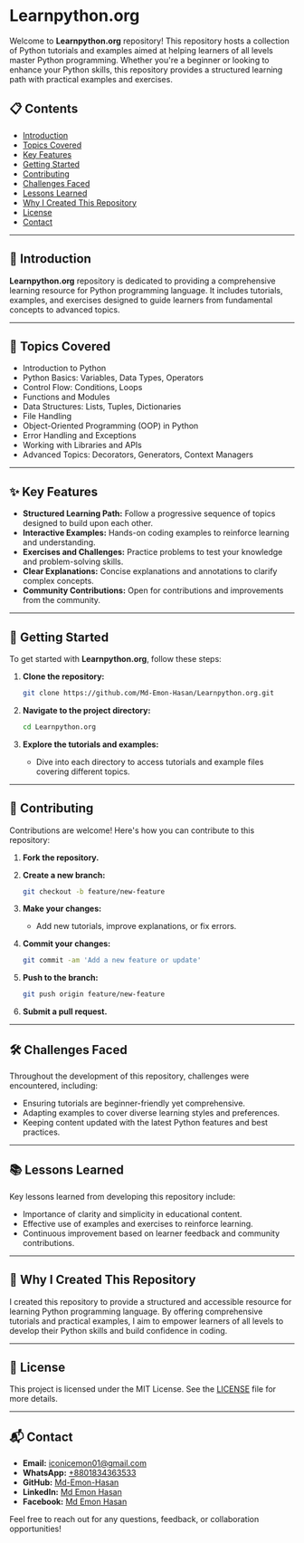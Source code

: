 # Learnpython.org

Welcome to **Learnpython.org** repository! This repository hosts a collection of Python tutorials and examples aimed at helping learners of all levels master Python programming. Whether you're a beginner or looking to enhance your Python skills, this repository provides a structured learning path with practical examples and exercises.

## 📋 Contents

- [Introduction](#introduction)
- [Topics Covered](#topics-covered)
- [Key Features](#key-features)
- [Getting Started](#getting-started)
- [Contributing](#contributing)
- [Challenges Faced](#challenges-faced)
- [Lessons Learned](#lessons-learned)
- [Why I Created This Repository](#why-i-created-this-repository)
- [License](#license)
- [Contact](#contact)

---

## 📖 Introduction

**Learnpython.org** repository is dedicated to providing a comprehensive learning resource for Python programming language. It includes tutorials, examples, and exercises designed to guide learners from fundamental concepts to advanced topics.

---

## 📘 Topics Covered

- Introduction to Python
- Python Basics: Variables, Data Types, Operators
- Control Flow: Conditions, Loops
- Functions and Modules
- Data Structures: Lists, Tuples, Dictionaries
- File Handling
- Object-Oriented Programming (OOP) in Python
- Error Handling and Exceptions
- Working with Libraries and APIs
- Advanced Topics: Decorators, Generators, Context Managers

---

## ✨ Key Features

- **Structured Learning Path:** Follow a progressive sequence of topics designed to build upon each other.
- **Interactive Examples:** Hands-on coding examples to reinforce learning and understanding.
- **Exercises and Challenges:** Practice problems to test your knowledge and problem-solving skills.
- **Clear Explanations:** Concise explanations and annotations to clarify complex concepts.
- **Community Contributions:** Open for contributions and improvements from the community.

---

## 🚀 Getting Started

To get started with **Learnpython.org**, follow these steps:

1. **Clone the repository:**

   ```bash
   git clone https://github.com/Md-Emon-Hasan/Learnpython.org.git
   ```

2. **Navigate to the project directory:**

   ```bash
   cd Learnpython.org
   ```

3. **Explore the tutorials and examples:**

   - Dive into each directory to access tutorials and example files covering different topics.

---

## 🤝 Contributing

Contributions are welcome! Here's how you can contribute to this repository:

1. **Fork the repository.**
2. **Create a new branch:**

   ```bash
   git checkout -b feature/new-feature
   ```

3. **Make your changes:**

   - Add new tutorials, improve explanations, or fix errors.

4. **Commit your changes:**

   ```bash
   git commit -am 'Add a new feature or update'
   ```

5. **Push to the branch:**

   ```bash
   git push origin feature/new-feature
   ```

6. **Submit a pull request.**

---

## 🛠️ Challenges Faced

Throughout the development of this repository, challenges were encountered, including:

- Ensuring tutorials are beginner-friendly yet comprehensive.
- Adapting examples to cover diverse learning styles and preferences.
- Keeping content updated with the latest Python features and best practices.

---

## 📚 Lessons Learned

Key lessons learned from developing this repository include:

- Importance of clarity and simplicity in educational content.
- Effective use of examples and exercises to reinforce learning.
- Continuous improvement based on learner feedback and community contributions.

---

## 🌟 Why I Created This Repository

I created this repository to provide a structured and accessible resource for learning Python programming language. By offering comprehensive tutorials and practical examples, I aim to empower learners of all levels to develop their Python skills and build confidence in coding.

---

## 📜 License

This project is licensed under the MIT License. See the [LICENSE](LICENSE) file for more details.

---

## 📬 Contact

- **Email:** [iconicemon01@gmail.com](mailto:iconicemon01@gmail.com)
- **WhatsApp:** [+8801834363533](https://wa.me/8801834363533)
- **GitHub:** [Md-Emon-Hasan](https://github.com/Md-Emon-Hasan)
- **LinkedIn:** [Md Emon Hasan](https://www.linkedin.com/in/md-emon-hasan)
- **Facebook:** [Md Emon Hasan](https://www.facebook.com/mdemon.hasan2001/)

Feel free to reach out for any questions, feedback, or collaboration opportunities!
